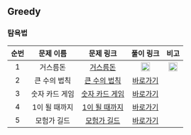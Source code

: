 ## Greedy
### 탐욕법

순번|문제 이름|문제 링크|풀이 링크|비고
:---:|:---:|:---:|:---:|:---:|
1|거스름돈|[거스름돈](https://www.acmicpc.net/problem/5585)|<a href="https://github.com/CHUrururu/CodingTest/blob/master/Greedy/1_%EA%B1%B0%EC%8A%A4%EB%A6%84%EB%8F%88.py"><img src="https://cdn-icons-png.flaticon.com/512/25/25284.png" width="20" height="20"/></a>|<img src="https://d2gd6pc034wcta.cloudfront.net/tier/4.svg" width="20" height="20">|
2|큰 수의 법칙|[큰 수의 법칙]()|[바로가기]()||
3|숫자 카드 게임|[숫자 카드 게임]()|[바로가기]()||
4|1이 될 때까지|[1이 될 때까지]()|[바로가기]()||
5|모험가 길드|[모험가 길드]()|[바로가기]()||
